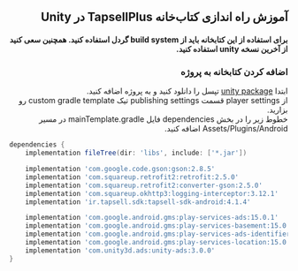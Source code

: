 

## <div dir="rtl">آموزش راه اندازی کتاب‌خانه TapsellPlus در Unity</div>

#### <div dir="rtl">برای استفاده از این کتابخانه باید از build system گردل استفاده کنید. همچنین سعی کنید از آخرین نسخه unity استفاده کنید.</div>

### <div dir="rtl">اضافه کردن کتابخانه به پروژه</div>

<div dir="rtl">ابتدا <a href="https://dashboard.tapsell.ir/">unity package</a> تپسل را دانلود کنید و به پروژه اضافه کنید.</div>


<div dir="rtl">از player settings قسمت publishing settings تیک custom gradle template رو بزارید.</div>
<div dir="rtl">خطوط زیر را در بخش dependencies فایل mainTemplate.gradle در مسیر Assets/Plugins/Android اضافه کنید.</div>
<div dir="rtl"></div>
<div dir="rtl"></div>

```gradle
dependencies {
    implementation fileTree(dir: 'libs', include: ['*.jar'])

    implementation 'com.google.code.gson:gson:2.8.5'
    implementation 'com.squareup.retrofit2:retrofit:2.5.0'
    implementation 'com.squareup.retrofit2:converter-gson:2.5.0'
    implementation 'com.squareup.okhttp3:logging-interceptor:3.12.1'
    implementation 'ir.tapsell.sdk:tapsell-sdk-android:4.1.4'

    implementation 'com.google.android.gms:play-services-ads:15.0.1'
    implementation 'com.google.android.gms:play-services-basement:15.0.1'
    implementation 'com.google.android.gms:play-services-ads-identifier:15.0.1'
    implementation 'com.google.android.gms:play-services-location:15.0.1'
    implementation 'com.unity3d.ads:unity-ads:3.0.0'
}
```



